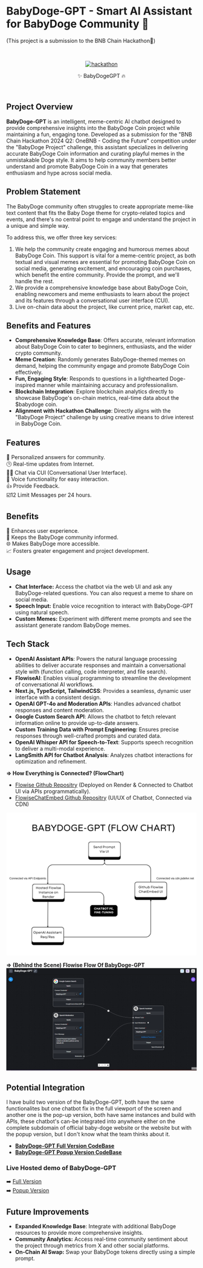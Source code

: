 # BabyDoge-GPT - Smart AI Assistant for BabyDoge Community 🤖

(This project is a submission to the BNB Chain Hackathon💎)

<br>
<p style="text-align: center" align="center">
<a href="https://ibb.co/xX8Z7P1"><img src="https://i.ibb.co/0mV5G8C/hackathon.png" alt="hackathon" border="0"></a>
<div align="center">✨ BabyDogeGPT 🔥</p>
</div>
<br>

## Project Overview

**BabyDoge-GPT** is an intelligent, meme-centric AI chatbot designed to provide comprehensive insights into the BabyDoge Coin project while maintaining a fun, engaging tone. Developed as a submission for the "BNB Chain Hackathon 2024 Q2: OneBNB - Coding the Future" competition under the "BabyDoge Project" challenge, this assistant specializes in delivering accurate BabyDoge Coin information and curating playful memes in the unmistakable Doge style. It aims to help community members better understand and promote BabyDoge Coin in a way that generates enthusiasm and hype across social media.

## Problem Statement

The BabyDoge community often struggles to create appropriate meme-like text content that fits the Baby Doge theme for crypto-related topics and events, and there's no central point to engage and understand the project in a unique and simple way. 

To address this, we offer three key services:
1. We help the community create engaging and humorous memes about BabyDoge Coin. This support is vital for a meme-centric project, as both textual and visual memes are essential for promoting BabyDoge Coin on social media, generating excitement, and encouraging coin purchases, which benefit the entire community. Provide the prompt, and we'll handle the rest.<br>
2. We provide a comprehensive knowledge base about BabyDoge Coin, enabling newcomers and meme enthusiasts to learn about the project and its features through a conversational user interface (CUI). <br>
3. Live on-chain data about the project, like current price, market cap, etc.<br>

## Benefits and Features

- **Comprehensive Knowledge Base**: Offers accurate, relevant information about BabyDoge Coin to cater to beginners, enthusiasts, and the wider crypto community.
- **Meme Creation**: Randomly generates BabyDoge-themed memes on demand, helping the community engage and promote BabyDoge Coin effectively.
- **Fun, Engaging Style**: Responds to questions in a lighthearted Doge-inspired manner while maintaining accuracy and professionalism.
- **Blockchain Integration**: Explore blockchain analytics directly to showcase BabyDoge's on-chain metrics, real-time data about the $babydoge coin.
- **Alignment with Hackathon Challenge**: Directly aligns with the "BabyDoge Project" challenge by using creative means to drive interest in BabyDoge Coin.

## Features

🎯 Personalized answers for community. <br>
🕒 Real-time updates from Internet. <br>
👨‍💻 Chat via CUI (Conversational User Interface). <br>
🎤 Voice functionality for easy interaction. <br>
👍 Provide Feedback. <br>
☑️12 Limit Messages per 24 hours. <br>

## Benefits

🌟 Enhances user experience. <br>
📰 Keeps the BabyDoge community informed. <br>
🌐 Makes BabyDoge more accessible. <br>
📈 Fosters greater engagement and project development. <br>

## Usage

- **Chat Interface:** Access the chatbot via the web UI and ask any BabyDoge-related questions. You can also request a meme to share on social media.
- **Speech Input:** Enable voice recognition to interact with BabyDoge-GPT using natural speech.
- **Custom Memes:** Experiment with different meme prompts and see the assistant generate random BabyDoge memes.


## Tech Stack

- **OpenAI Assistant APIs**: Powers the natural language processing abilities to deliver accurate responses and maintain a conversational style with (function calling, code interpreter, and file search).
- **FlowiseAI**: Enables visual programming to streamline the development of conversational AI workflows.
- **Next.js, TypeScript, TailwindCSS**: Provides a seamless, dynamic user interface with a consistent design.
- **OpenAI GPT-4o and Moderation APIs**: Handles advanced chatbot responses and content moderation.
- **Google Custom Search API**: Allows the chatbot to fetch relevant information online to provide up-to-date answers.
- **Custom Training Data with Prompt Engineering**: Ensures precise responses through well-crafted prompts and curated data.
- **OpenAI Whisper API for Speech-to-Text**: Supports speech recognition to deliver a multi-modal experience.
- **LangSmith API for Chatbot Analysis**: Analyzes chatbot interactions for optimization and refinement.

**=> How Everything is Connected? (FlowChart)**

- [Flowise Github Repositry](https://github.com/AsharibAli/flowise) (Deployed on Render & Connected to Chatbot UI via APIs programmatically).
- [FlowiseChatEmbed Github Repositry](https://github.com/AsharibAli/FlowiseChatEmbed) (UI/UX of Chatbot, Connected via CDN)

![BabyDogeGPT](BabyDogeGPT.png)

**=> (Behind the Scene) Flowise Flow Of BabyDoge-GPT**
![Flowise Flow of BabyDogeGPT](./flowise-flow.png)

## Potential Integration

I have build two version of the BabyDoge-GPT, both have the same functionalites but one chatbot fix in the full viewport of the screen and another one is the pop-up version, both have same instances and build with APIs, these chatbot's can-be integrated into anywhere either on the complete subdomain of official baby-doge website or the website but with the popup version, but I don't know what the team thinks about it.

- **[BabyDoge-GPT Full Version CodeBase](./BabyDogeGPT-Full%20version/)**
- **[BabyDoge-GPT Popup Version CodeBase](./BabyDogeGPT-Popup%20version/)**

### Live Hosted demo of BabyDoge-GPT

➡️ [Full Version](https://babydogegpt.vercel.app/) <br>
➡️ [Popup Version](https://babydogegpt-popup.vercel.app/)


## Future Improvements

- **Expanded Knowledge Base**: Integrate with additional BabyDoge resources to provide more comprehensive insights.
- **Community Analytics:** Access real-time community sentiment about the project through metrics from X and other social platforms.
- **On-Chain AI Swap:** Swap your BabyDoge tokens directly using a simple prompt.
